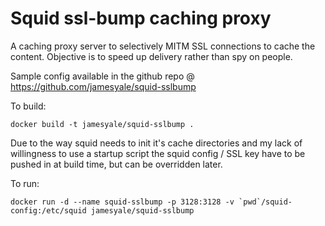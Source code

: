 Squid ssl-bump caching proxy
============================

A caching proxy server to selectively MITM SSL connections to cache the content. Objective is to speed up delivery rather than spy on people. 

Sample config available in the github repo @ https://github.com/jamesyale/squid-sslbump

To build: 

    docker build -t jamesyale/squid-sslbump .

Due to the way squid needs to init it's cache directories and my lack of willingness to use a startup script the squid config / SSL key have to be pushed in at build time, but can be overridden later. 

To run: 

    docker run -d --name squid-sslbump -p 3128:3128 -v `pwd`/squid-config:/etc/squid jamesyale/squid-sslbump
